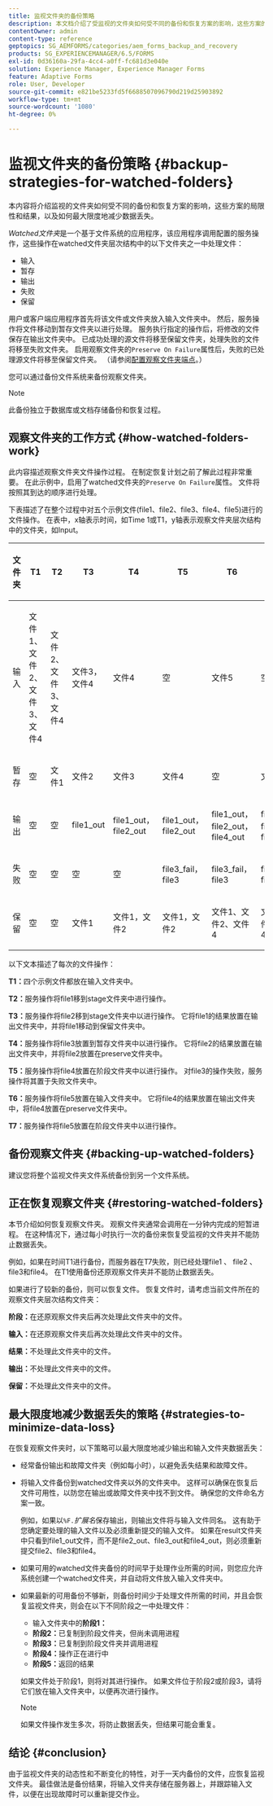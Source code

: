```yaml
---
title: 监视文件夹的备份策略
description: 本文档介绍了受监视的文件夹如何受不同的备份和恢复方案的影响，这些方案的局限性和结果，以及如何最大限度地减少数据丢失。
contentOwner: admin
content-type: reference
geptopics: SG_AEMFORMS/categories/aem_forms_backup_and_recovery
products: SG_EXPERIENCEMANAGER/6.5/FORMS
exl-id: 0d36160a-29fa-4cc4-a0ff-fc681d3e040e
solution: Experience Manager, Experience Manager Forms
feature: Adaptive Forms
role: User, Developer
source-git-commit: e821be5233fd5f6688507096790d219d25903892
workflow-type: tm+mt
source-wordcount: '1080'
ht-degree: 0%

---
```


# 监视文件夹的备份策略 {#backup-strategies-for-watched-folders}

本内容将介绍监视的文件夹如何受不同的备份和恢复方案的影响，这些方案的局限性和结果，以及如何最大限度地减少数据丢失。

*Watched文件夹*&#x200B;是一个基于文件系统的应用程序，该应用程序调用配置的服务操作，这些操作在watched文件夹层次结构中的以下文件夹之一中处理文件：

* 输入
* 暂存
* 输出
* 失败
* 保留

用户或客户端应用程序首先将该文件或文件夹放入输入文件夹中。 然后，服务操作将文件移动到暂存文件夹以进行处理。 服务执行指定的操作后，将修改的文件保存在输出文件夹中。 已成功处理的源文件将移至保留文件夹，处理失败的文件将移至失败文件夹。 启用观察文件夹的`Preserve On Failure`属性后，失败的已处理源文件将移至保留文件夹。 （请参阅[配置观察文件夹端点](/help/forms/using/admin-help/configuring-watched-folder-endpoints.md#configuring-watched-folder-endpoints)。）

您可以通过备份文件系统来备份观察文件夹。

>[!NOTE]
>
>此备份独立于数据库或文档存储备份和恢复过程。

## 观察文件夹的工作方式 {#how-watched-folders-work}

此内容描述观察文件夹文件操作过程。 在制定恢复计划之前了解此过程非常重要。 在此示例中，启用了watched文件夹的`Preserve On Failure`属性。 文件将按照其到达的顺序进行处理。

下表描述了在整个过程中对五个示例文件(file1、file2、file3、file4、file5)进行的文件操作。 在表中，x轴表示时间，如Time 1或T1，y轴表示观察文件夹层次结构中的文件夹，如Input。

<table>
 <thead>
  <tr>
   <th><p>文件夹</p></th>
   <th><p>T1</p></th>
   <th><p>T2</p></th>
   <th><p>T3</p></th>
   <th><p>T4</p></th>
   <th><p>T5</p></th>
   <th><p>T6</p></th>
   <th><p>T7</p></th>
  </tr>
 </thead>
 <tbody>
  <tr>
   <td><p>输入</p></td>
   <td><p>文件1、文件2、文件3、文件4</p></td>
   <td><p>文件2、文件3、文件4</p></td>
   <td><p>文件3，文件4</p></td>
   <td><p>文件4</p></td>
   <td><p>空</p></td>
   <td><p>文件5</p></td>
   <td><p>空</p></td>
  </tr>
  <tr>
   <td><p>暂存</p></td>
   <td><p>空</p></td>
   <td><p>文件1</p></td>
   <td><p>文件2</p></td>
   <td><p>文件3</p></td>
   <td><p>文件4</p></td>
   <td><p>空</p></td>
   <td><p>文件5</p></td>
  </tr>
  <tr>
   <td><p>输出</p></td>
   <td><p>空</p></td>
   <td><p>空</p></td>
   <td><p>file1_out</p></td>
   <td><p>file1_out， file2_out</p></td>
   <td><p>file1_out， file2_out</p></td>
   <td><p>file1_out， file2_out， file4_out</p></td>
   <td><p>file1_out， file2_out， file4_out</p></td>
  </tr>
  <tr>
   <td><p>失败</p></td>
   <td><p>空</p></td>
   <td><p>空</p></td>
   <td><p>空</p></td>
   <td><p>空</p></td>
   <td><p>file3_fail， file3 </p></td>
   <td><p>file3_fail， file3 </p></td>
   <td><p>file3_fail， file3 </p></td>
  </tr>
  <tr>
   <td><p>保留</p></td>
   <td><p>空</p></td>
   <td><p>空</p></td>
   <td><p>文件1 </p></td>
   <td><p>文件1，文件2 </p></td>
   <td><p>文件1，文件2 </p></td>
   <td><p>文件1、文件2、文件4 </p></td>
   <td><p>文件1、文件2、文件4 </p></td>
  </tr>
 </tbody>
</table>

以下文本描述了每次的文件操作：

**T1：**&#x200B;四个示例文件都放在输入文件夹中。

**T2：**&#x200B;服务操作将file1移到stage文件夹中进行操作。

**T3：**&#x200B;服务操作将file2移到stage文件夹中以进行操作。 它将file1的结果放置在输出文件夹中，并将file1移动到保留文件夹中。

**T4：**&#x200B;服务操作将file3放置到暂存文件夹中以进行操作。 它将file2的结果放置在输出文件夹中，并将file2放置在preserve文件夹中。

**T5：**&#x200B;服务操作将file4放置在阶段文件夹中以进行操作。 对file3的操作失败，服务操作将其置于失败文件夹中。

**T6：**&#x200B;服务操作将file5放置在输入文件夹中。 它将file4的结果放置在输出文件夹中，将file4放置在preserve文件夹中。

**T7：**&#x200B;服务操作将file5放置在阶段文件夹中以进行操作。

## 备份观察文件夹 {#backing-up-watched-folders}

建议您将整个监视文件夹文件系统备份到另一个文件系统。

## 正在恢复观察文件夹 {#restoring-watched-folders}

本节介绍如何恢复观察文件夹。 观察文件夹通常会调用在一分钟内完成的短暂进程。 在这种情况下，通过每小时执行一次的备份来恢复受监视的文件夹并不能防止数据丢失。

例如，如果在时间T1进行备份，而服务器在T7失败，则已经处理file1 、 file2 、 file3和file4。 在T1使用备份还原观察文件夹并不能防止数据丢失。

如果进行了较新的备份，则可以恢复文件。 恢复文件时，请考虑当前文件所在的观察文件夹层次结构文件夹：

**阶段：**&#x200B;在还原观察文件夹后再次处理此文件夹中的文件。

**输入：**&#x200B;在还原观察文件夹后再次处理此文件夹中的文件。

**结果：**&#x200B;不处理此文件夹中的文件。

**输出：**&#x200B;不处理此文件夹中的文件。

**保留：**&#x200B;不处理此文件夹中的文件。

## 最大限度地减少数据丢失的策略 {#strategies-to-minimize-data-loss}

在恢复观察文件夹时，以下策略可以最大限度地减少输出和输入文件夹数据丢失：

* 经常备份输出和故障文件夹（例如每小时），以避免丢失结果和故障文件。
* 将输入文件备份到watched文件夹以外的文件夹中。 这样可以确保在恢复后文件可用性，以防您在输出或故障文件夹中找不到文件。 确保您的文件命名方案一致。

  例如，如果以&#x200B;`%F.`*扩展名*&#x200B;保存输出，则输出文件将与输入文件同名。 这有助于您确定要处理的输入文件以及必须重新提交的输入文件。 如果在result文件夹中只看到file1_out文件，而不是file2_out、file3_out和file4_out，则必须重新提交file2、file3和file4。

* 如果可用的watched文件夹备份的时间早于处理作业所需的时间，则您应允许系统创建一个watched文件夹，并自动将文件放入输入文件夹中。
* 如果最新的可用备份不够新，则备份时间少于处理文件所需的时间，并且会恢复监视文件夹，则会在以下不同阶段之一中处理文件：

   * 输入文件夹中的&#x200B;**阶段1：**
   * **阶段2：**&#x200B;已复制到阶段文件夹，但尚未调用进程
   * **阶段3：**&#x200B;已复制到阶段文件夹并调用进程
   * **阶段4：**&#x200B;操作正在进行中
   * **阶段5：**&#x200B;返回的结果

  如果文件处于阶段1，则将对其进行操作。 如果文件位于阶段2或阶段3，请将它们放在输入文件夹中，以便再次进行操作。

  >[!NOTE]
  >
  >如果文件操作发生多次，将防止数据丢失，但结果可能会重复。

## 结论 {#conclusion}

由于监视文件夹的动态性和不断变化的特性，对于一天内备份的文件，应恢复监视文件夹。 最佳做法是备份结果，将输入文件夹存储在服务器上，并跟踪输入文件，以便在出现故障时可以重新提交作业。
